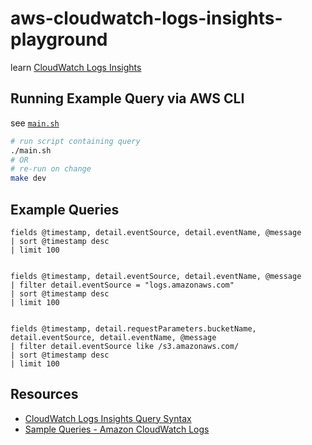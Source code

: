 # aws-cloudwatch-logs-insights-playground

learn [CloudWatch Logs Insights](https://docs.aws.amazon.com/AmazonCloudWatch/latest/logs/AnalyzingLogData.html)

## Running Example Query via AWS CLI

see [`main.sh`](main.sh)

```sh
# run script containing query
./main.sh
# OR
# re-run on change
make dev
```

## Example Queries

```
fields @timestamp, detail.eventSource, detail.eventName, @message
| sort @timestamp desc
| limit 100


fields @timestamp, detail.eventSource, detail.eventName, @message
| filter detail.eventSource = "logs.amazonaws.com"
| sort @timestamp desc
| limit 100


fields @timestamp, detail.requestParameters.bucketName, detail.eventSource, detail.eventName, @message
| filter detail.eventSource like /s3.amazonaws.com/
| sort @timestamp desc
| limit 100
```

## Resources

* [CloudWatch Logs Insights Query Syntax](https://docs.aws.amazon.com/AmazonCloudWatch/latest/logs/CWL_QuerySyntax.html)
* [Sample Queries - Amazon CloudWatch Logs](https://docs.aws.amazon.com/AmazonCloudWatch/latest/logs/CWL_QuerySyntax-examples.html)